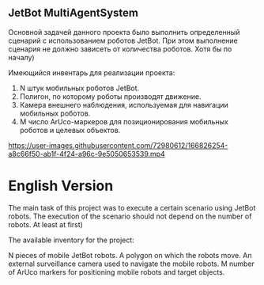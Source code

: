 ## JetBot MultiAgentSystem

Основной задачей данного проекта было выполнить определенный сценарий с использованием роботов JetBot. При этом выполнение сценария не должно зависеть от количества роботов. Хотя бы по началу) 

Имеющийся инвентарь для реализации проекта: 
1. N штук мобильных роботов JetBot.
2. Полигон, по которому роботы производят движение.
3. Камера внешнего наблюдения, используемая для навигации мобильных роботов.
4. M число ArUco-маркеров для позиционирования мобильных роботов и целевых объектов. 

https://user-images.githubusercontent.com/72980612/166826254-a8c66f50-ab1f-4f24-a96c-9e5050653539.mp4

# English Version

The main task of this project was to execute a certain scenario using JetBot robots. The execution of the scenario should not depend on the number of robots. At least at first)

The available inventory for the project:

N pieces of mobile JetBot robots.
A polygon on which the robots move.
An external surveillance camera used to navigate the mobile robots.
M number of ArUco markers for positioning mobile robots and target objects.

